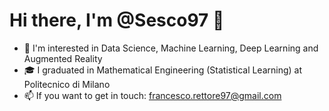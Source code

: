# Hi there, I'm @Sesco97 👋

- 👀 I'm interested in Data Science, Machine Learning, Deep Learning and Augmented Reality
- 🎓 I graduated in Mathematical Engineering (Statistical Learning) at Politecnico di Milano 
- 📫 If you want to get in touch: francesco.rettore97@gmail.com
